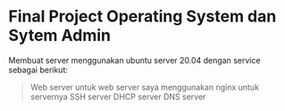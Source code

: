 # Final Project Operating System dan Sytem Admin

Membuat server menggunakan ubuntu server 20.04 dengan service sebagai berikut:

> Web server
	untuk web server saya menggunakan nginx untuk servernya
> SSH server
> DHCP server
> DNS server

